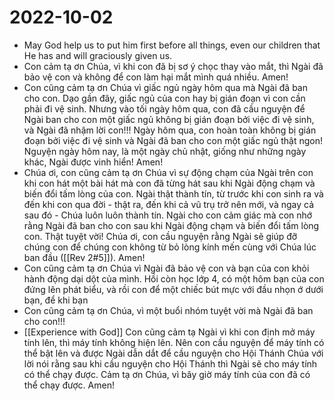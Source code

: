 # 2022-10-02
- May God help us to put him first before all things, even our children that He has and will graciously given us.
- Con cảm tạ ơn Chúa, vì khi con đã bị sơ ý chọc thay vào mắt, thì Ngài đã bảo vệ con và không để con làm hại mắt mình quá nhiều. Amen! 
- Con cũng cảm tạ ơn Chúa vì giấc ngủ ngày hôm qua mà Ngài đã ban cho con. Dạo gần đây, giấc ngủ của con hay bị gián đoạn vì con cần phải đi vệ sinh. Nhưng vào tối ngày hôm qua, con đã cầu nguyện để Ngài ban cho con một giấc ngủ không bị gián đoạn bởi việc đi vệ sinh, và Ngài đã nhậm lời con!!! Ngày hôm qua, con hoàn toàn không bị gián đoạn bởi việc đi vệ sinh và Ngài đã ban cho con một giấc ngủ thật ngon! Nguyện ngày hôm nay, là một ngày chủ nhật, giống như những ngày khác, Ngài được vinh hiển! Amen!
- Chúa ơi, con cũng cảm tạ ơn Chúa vì sự động chạm của Ngài trên con khi con hát một bài hát mà con đã từng hát sau khi Ngài động chạm và biến đổi tấm lòng của con. Ngài thật thành tín, từ trước khi con sinh ra và đến khi con qua đời - thật ra, đến khi cả vũ trụ trở nên mới, và ngay cả sau đó - Chúa luôn luôn thành tín. Ngài cho con cảm giác mà con nhớ rằng Ngài đã ban cho con sau khi Ngài động chạm và biến đổi tấm lòng con. Thật tuyệt vời! Chúa ơi, con cầu nguyện rằng Ngài sẽ giúp đỡ chúng con để chúng con không từ bỏ lòng kính mến cùng với Chúa lúc ban đầu ([[Rev 2#5]]). Amen! 
- Con cũng cảm tạ ơn Chúa vì Ngài đã bảo vệ con và bạn của con khỏi hành động dại dột của mình. Hồi còn học lớp 4, có một hôm bạn của con đứng lên phát biểu, và rồi con để một chiếc bút mực với đầu nhọn ớ dưới bạn, để khi bạn 
- Con cũng cảm tạ ơn Chúa, vì một buổi nhóm tuyệt vời mà Ngài đã ban cho con!!!
- [[Experience with God]] Con cũng cảm tạ Ngài vì khi con định mở máy tính lên, thì máy tính không hiện lên. Nên con cầu nguyện để máy tính có thể bật lên và được Ngài dẫn dắt để cầu nguyện cho Hội Thánh Chúa với lời nói rằng sau khi cầu nguyện cho Hội Thánh thì Ngài sẽ cho máy tính có thể chạy được. Cảm tạ ơn Chúa, vì bây giờ máy tính của con đã có thể chạy được. Amen!